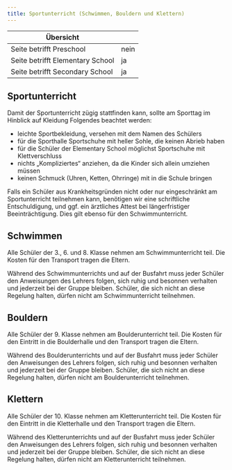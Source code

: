 ```yaml
---
title: Sportunterricht (Schwimmen, Bouldern und Klettern)
---
```

| Übersicht | |
| --- | --- |
| Seite betrifft Preschool | nein |
| Seite betrifft Elementary School | ja |
| Seite betrifft Secondary School | ja |

## Sportunterricht

Damit der Sportunterricht zügig stattfinden kann, sollte am Sporttag im Hinblick auf Kleidung Folgendes beachtet werden:

-   leichte Sportbekleidung, versehen mit dem Namen des Schülers
-   für die Sporthalle Sportschuhe mit heller Sohle, die keinen Abrieb haben
-   für die Schüler der Elementary School möglichst Sportschuhe mit Klettverschluss
-   nichts „Kompliziertes“ anziehen, da die Kinder sich allein umziehen müssen
-   keinen Schmuck (Uhren, Ketten, Ohrringe) mit in die Schule bringen

Falls ein Schüler aus Krankheitsgründen nicht oder nur eingeschränkt am Sportunterricht teilnehmen kann, benötigen wir eine schriftliche Entschuldigung, und ggf. ein ärztliches Attest bei längerfristiger Beeinträchtigung. Dies gilt ebenso für den Schwimmunterricht.

## Schwimmen

Alle Schüler der 3., 6. und 8. Klasse nehmen am Schwimmunterricht teil. Die Kosten für den Transport tragen die Eltern.

Während des Schwimmunterrichts und auf der Busfahrt muss jeder Schüler den Anweisungen des Lehrers folgen, sich ruhig und besonnen verhalten und jederzeit bei der Gruppe bleiben. Schüler, die sich nicht an diese Regelung halten, dürfen nicht am Schwimmunterricht teilnehmen.

## Bouldern

Alle Schüler der 9. Klasse nehmen am Boulderunterricht teil. Die Kosten für den Eintritt in die Boulderhalle und den Transport tragen die Eltern.

Während des Boulderunterrichts und auf der Busfahrt muss jeder Schüler den Anweisungen des Lehrers folgen, sich ruhig und besonnen verhalten und jederzeit bei der Gruppe bleiben. Schüler, die sich nicht an diese Regelung halten, dürfen nicht am Boulderunterricht teilnehmen.

## Klettern

Alle Schüler der 10. Klasse nehmen am Kletterunterricht teil. Die Kosten für den Eintritt in die Kletterhalle und den Transport tragen die Eltern.

Während des Kletterunterrichts und auf der Busfahrt muss jeder Schüler den Anweisungen des Lehrers folgen, sich ruhig und besonnen verhalten und jederzeit bei der Gruppe bleiben. Schüler, die sich nicht an diese Regelung halten, dürfen nicht am Kletterunterricht teilnehmen.